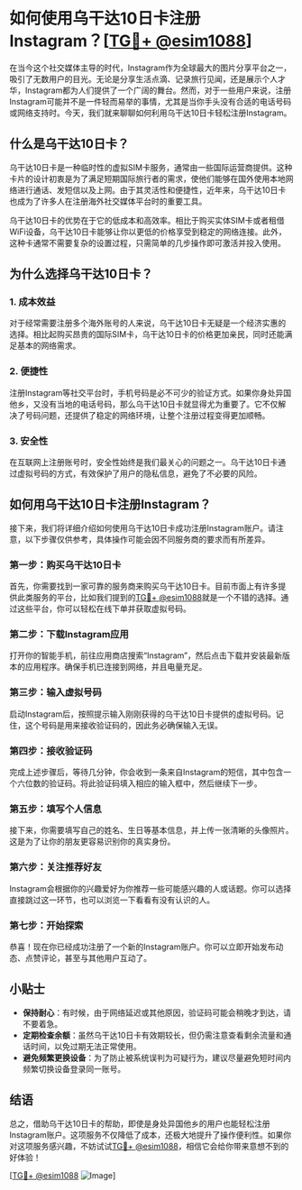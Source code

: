 # 如何使用乌干达10日卡注册Instagram？[[TG💪+ @esim1088](https://t.me/s/esim1088)]

在当今这个社交媒体主导的时代，Instagram作为全球最大的图片分享平台之一，吸引了无数用户的目光。无论是分享生活点滴、记录旅行见闻，还是展示个人才华，Instagram都为人们提供了一个广阔的舞台。然而，对于一些用户来说，注册Instagram可能并不是一件轻而易举的事情，尤其是当你手头没有合适的电话号码或网络支持时。今天，我们就来聊聊如何利用乌干达10日卡轻松注册Instagram。

## 什么是乌干达10日卡？

乌干达10日卡是一种临时性的虚拟SIM卡服务，通常由一些国际运营商提供。这种卡片的设计初衷是为了满足短期国际旅行者的需求，使他们能够在国外使用本地网络进行通话、发短信以及上网。由于其灵活性和便捷性，近年来，乌干达10日卡也成为了许多人在注册海外社交媒体平台时的重要工具。

乌干达10日卡的优势在于它的低成本和高效率。相比于购买实体SIM卡或者租借WiFi设备，乌干达10日卡能够让你以更低的价格享受到稳定的网络连接。此外，这种卡通常不需要复杂的设置过程，只需简单的几步操作即可激活并投入使用。

## 为什么选择乌干达10日卡？

### 1. **成本效益**
   对于经常需要注册多个海外账号的人来说，乌干达10日卡无疑是一个经济实惠的选择。相比起购买昂贵的国际SIM卡，乌干达10日卡的价格更加亲民，同时还能满足基本的网络需求。

### 2. **便捷性**
   注册Instagram等社交平台时，手机号码是必不可少的验证方式。如果你身处异国他乡，又没有当地的电话号码，那么乌干达10日卡就显得尤为重要了。它不仅解决了号码问题，还提供了稳定的网络环境，让整个注册过程变得更加顺畅。

### 3. **安全性**
   在互联网上注册账号时，安全性始终是我们最关心的问题之一。乌干达10日卡通过虚拟号码的方式，有效保护了用户的隐私信息，避免了不必要的风险。

## 如何用乌干达10日卡注册Instagram？

接下来，我们将详细介绍如何使用乌干达10日卡成功注册Instagram账户。请注意，以下步骤仅供参考，具体操作可能会因不同服务商的要求而有所差异。

### 第一步：购买乌干达10日卡
首先，你需要找到一家可靠的服务商来购买乌干达10日卡。目前市面上有许多提供此类服务的平台，比如我们提到的[TG💪+ @esim1088](https://t.me/s/esim1088)就是一个不错的选择。通过这些平台，你可以轻松在线下单并获取虚拟号码。

### 第二步：下载Instagram应用
打开你的智能手机，前往应用商店搜索“Instagram”，然后点击下载并安装最新版本的应用程序。确保手机已连接到网络，并且电量充足。

### 第三步：输入虚拟号码
启动Instagram后，按照提示输入刚刚获得的乌干达10日卡提供的虚拟号码。记住，这个号码是用来接收验证码的，因此务必确保输入无误。

### 第四步：接收验证码
完成上述步骤后，等待几分钟，你会收到一条来自Instagram的短信，其中包含一个六位数的验证码。将此验证码填入相应的输入框中，然后继续下一步。

### 第五步：填写个人信息
接下来，你需要填写自己的姓名、生日等基本信息，并上传一张清晰的头像照片。这是为了让你的朋友更容易识别你的真实身份。

### 第六步：关注推荐好友
Instagram会根据你的兴趣爱好为你推荐一些可能感兴趣的人或话题。你可以选择直接跳过这一环节，也可以浏览一下看看有没有认识的人。

### 第七步：开始探索
恭喜！现在你已经成功注册了一个新的Instagram账户。你可以立即开始发布动态、点赞评论，甚至与其他用户互动了。

## 小贴士

- **保持耐心**：有时候，由于网络延迟或其他原因，验证码可能会稍晚才到达，请不要着急。
- **定期检查余额**：虽然乌干达10日卡有效期较长，但仍需注意查看剩余流量和通话时间，以免过期无法正常使用。
- **避免频繁更换设备**：为了防止被系统误判为可疑行为，建议尽量避免短时间内频繁切换设备登录同一账号。

## 结语

总之，借助乌干达10日卡的帮助，即使是身处异国他乡的用户也能轻松注册Instagram账户。这项服务不仅降低了成本，还极大地提升了操作便利性。如果你对这项服务感兴趣，不妨试试[TG💪+ @esim1088](https://t.me/s/esim1088)，相信它会给你带来意想不到的好体验！

[[TG💪+ @esim1088](https://t.me/s/esim1088) ![Image](https://i.postimg.cc/4NQfJmqS/Snipaste-2025-05-13-00-14-12.png)]